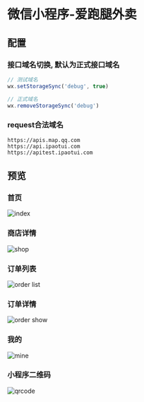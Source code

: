 # 微信小程序-爱跑腿外卖

## 配置

### 接口域名切换, 默认为正式接口域名

```javascript
// 测试域名
wx.setStorageSync('debug', true)

// 正式域名
wx.removeStorageSync('debug')
```

### request合法域名

```text
https://apis.map.qq.com
https://api.ipaotui.com
https://apitest.ipaotui.com
```

## 预览

### 首页

![index](/images/index.png)

### 商店详情

![shop](/images/shop.png)

### 订单列表

![order list](/images/order-list.png)

### 订单详情

![order show](/images/order-show.png)

### 我的

![mine](/images/mine.png)

### 小程序二维码

![qrcode](/images/gh_d4b22dcbcbad_430.jpg)